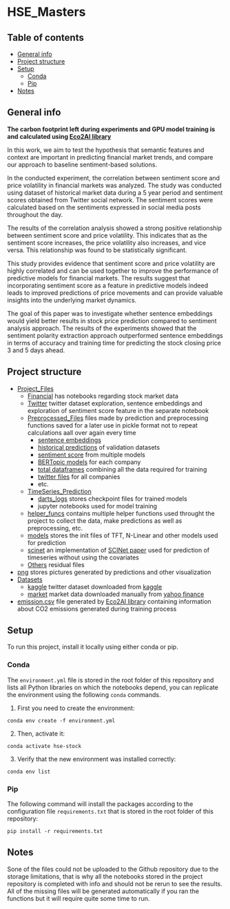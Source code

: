# HSE_Masters

## Table of contents
* [General info](#general-info)
* [Project structure](#project-structure)
* [Setup](#setup)
    - [Conda](#conda)
    - [Pip](#pip)
* [Notes](#notes)

## General info

**The carbon footprint left during experiments and GPU model training is  and calculated using [Eco2AI library](https://github.com/sb-ai-lab/Eco2AI)**

In this work, we aim to test the hypothesis that semantic features and context are important in predicting financial market trends, and compare our approach to baseline sentiment-based solutions.

In the conducted experiment, the correlation between sentiment score and price volatility in financial markets was analyzed. The study was conducted using dataset of historical market data during a 5 year period and sentiment scores obtained from Twitter social network. The sentiment scores were calculated based on the sentiments expressed in social media posts throughout the day.

The results of the correlation analysis showed a strong positive relationship between sentiment score and price volatility. This indicates that as the sentiment score increases, the price volatility also increases, and vice versa. This relationship was found to be statistically significant.

This study provides evidence that sentiment score and price volatility are highly correlated and can be used together to improve the performance of predictive models for financial markets. The results suggest that incorporating sentiment score as a feature in predictive models indeed leads to improved predictions of price movements and can provide valuable insights into the underlying market dynamics.

The goal of this paper was to investigate whether sentence embeddings would yield better results in stock price prediction compared to sentiment analysis approach. The results of the experiments showed that the sentiment polarity extraction approach outperformed sentence embeddings in terms of accuracy and training time for predicting the stock closing price 3 and 5 days ahead. 

## Project structure

* [Project_Files](Project_Files)
    - [Financial](Project_Files/Financial) has notebooks regarding stock market data 
    - [Twitter](Project_Files/Twitter) twitter dataset exploration, sentence embeddings and exploration of sentiment score feature in the separate notebook
    - [Preprocessed_Files](Project_Files/Preprocessed_Files) files made by prediction and preprocessing functions saved for a later use in pickle format not to repeat calculations aall over again every time 
        + [sentence embeddings](Project_Files/Preprocessed_Files/embeddings)
        + [historical predictions](Project_Files/Preprocessed_Files/historical) of validation datasets
        + [sentiment score](Project_Files/Preprocessed_Files/sentiment) from multiple models
        + [BERTopic models](Project_Files/Preprocessed_Files/topics) for each company
        + [total dataframes](Project_Files/Preprocessed_Files/total) combining all the data required for training
        + [twitter files](Project_Files/Preprocessed_Files/tweets) for all companies
        + etc.
    - [TimeSeries_Prediction](Project_Files/TimeSeries_Prediction)
        + [darts_logs](Project_Files/TimeSeries_Prediction/darts_logs) stores checkpoint files for trained models
        + jupyter notebooks used for model training
    - [helper_funcs](Project_Files/helper_funcs) contains multiple helper functions used throught the project to collect the data, make predictions as well as preprocessing, etc.
    - [models](Project_Files/models) stores the init files of TFT, N-Linear and other models used for prediction
    - [scinet](Project_Files/scinet) an implementation of [SCINet paper](https://arxiv.org/abs/2106.09305) used for prediction of timeseries without using the covariates
    - [Others](Project_Files/Others) residual files
* [png](png) stores pictures generated by predictions and other visualization
* [Datasets](Datasets)
    - [kaggle](Datasets/kaggle) twitter dataset downloaded from [kaggle](https://www.kaggle.com/datasets/omermetinn/tweets-about-the-top-companies-from-2015-to-2020)
    - [market](Datasets/market) market data downloaded manually from [yahoo finance](https://finance.yahoo.com/)
* [emission.csv](emission.csv) file generated by [Eco2AI library](https://github.com/sb-ai-lab/Eco2AI) containing information about CO2 emissions generated during training process
    

## Setup

To run this project, install it locally using either conda or pip.

### Conda

The `environment.yml` file is stored in the root folder of this repository and lists all Python libraries on which the notebooks depend, you can replicate the environment using the following `conda` commands. 

1. First you need to create the environment:

```
conda env create -f environment.yml
```

2. Then, activate it:
```
conda activate hse-stock
```

3. Verify that the new environment was installed correctly:
```
conda env list
```

### Pip

The following command will install the packages according to the configuration file `requirements.txt` that is stored in the root folder of this repository:

```
pip install -r requirements.txt
```

## Notes

Sone of the files could not be uploaded to the Github repository due to the storage limitations, that is why all the notebooks stored in the project repository is completed with info and should not be rerun to see the results. All of the missing files will be generated automatically if you ran the functions but it will require quite some time to run.
